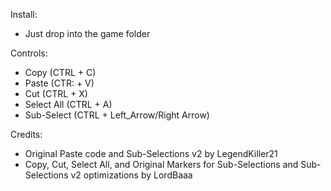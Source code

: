 Install:
- Just drop into the game folder

Controls:
- Copy (CTRL + C)
- Paste (CTR: + V)
- Cut (CTRL + X)
- Select All (CTRL + A)
- Sub-Select (CTRL + Left_Arrow/Right Arrow)

Credits:
- Original Paste code and Sub-Selections v2 by LegendKiller21
- Copy, Cut, Select All, and Original Markers for Sub-Selections and Sub-Selections v2 optimizations by LordBaaa
